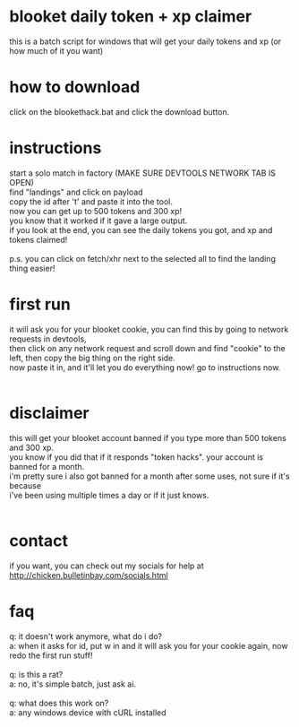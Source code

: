 # blooket daily token + xp claimer
this is a batch script for windows that will get your daily tokens and xp (or how much of it you want)
<br>
# how to download
click on the blookethack.bat and click the download button.
<br>
# instructions
start a solo match in factory (MAKE SURE DEVTOOLS NETWORK TAB IS OPEN)<br>
find "landings" and click on payload<br>
copy the id after 't' and paste it into the tool.<br>
now you can get up to 500 tokens and 300 xp!<br>
you know that it worked if it gave a large output.<br>
if you look at the end, you can see the daily tokens you got, and xp and tokens claimed!<br>
<br>
p.s. you can click on fetch/xhr next to the selected all to find the landing thing easier!
# first run
it will ask you for your blooket cookie, you can find this by going to network requests in devtools,<br>
then click on any network request and scroll down and find "cookie" to the left, then copy the big thing on the right side.<br>
now paste it in, and it'll let you do everything now! go to instructions now.<br>
<br>
# disclaimer
this will get your blooket account banned if you type more than 500 tokens and 300 xp.<br>
you know if you did that if it responds "token hacks". your account is banned for a month.<br>
i'm pretty sure i also got banned for a month after some uses, not sure if it's because<br>
i've been using multiple times a day or if it just knows.<br>
<br>
# contact
if you want, you can check out my socials for help at http://chicken.bulletinbay.com/socials.html
<br>
# faq
q: it doesn't work anymore, what do i do?<br>
a: when it asks for id, put w in and it will ask you for your cookie again, now redo the first run stuff!<br>
<br>
q: is this a rat?<br>
a: no, it's simple batch, just ask ai.<br>
<br>
q: what does this work on?<br>
a: any windows device with cURL installed<br>
